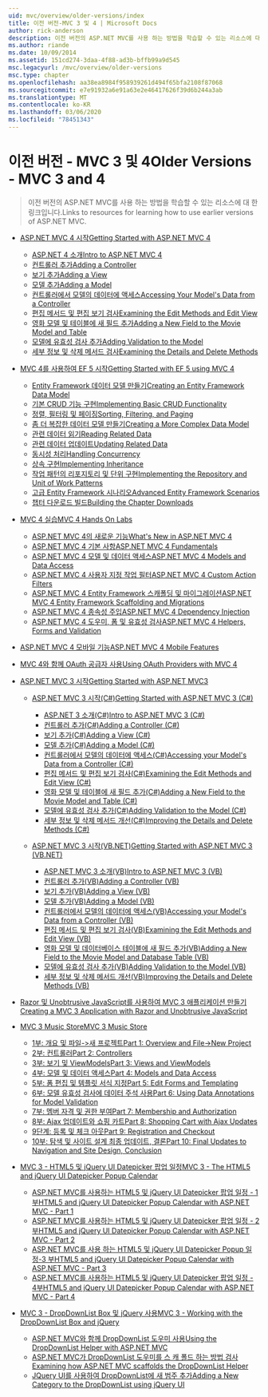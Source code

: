 ```yaml
---
uid: mvc/overview/older-versions/index
title: 이전 버전-MVC 3 및 4 | Microsoft Docs
author: rick-anderson
description: 이전 버전의 ASP.NET MVC를 사용 하는 방법을 학습할 수 있는 리소스에 대 한 링크입니다.
ms.author: riande
ms.date: 10/09/2014
ms.assetid: 151cd274-3daa-4f88-ad3b-bffb99a9d545
msc.legacyurl: /mvc/overview/older-versions
msc.type: chapter
ms.openlocfilehash: aa38ea8984f958939261d494f65bfa2108f87068
ms.sourcegitcommit: e7e91932a6e91a63e2e46417626f39d6b244a3ab
ms.translationtype: MT
ms.contentlocale: ko-KR
ms.lasthandoff: 03/06/2020
ms.locfileid: "78451343"
---
```

# <a name="older-versions---mvc-3-and-4"></a><span data-ttu-id="cb7b5-103">이전 버전 - MVC 3 및 4</span><span class="sxs-lookup"><span data-stu-id="cb7b5-103">Older Versions - MVC 3 and 4</span></span>

> <span data-ttu-id="cb7b5-104">이전 버전의 ASP.NET MVC를 사용 하는 방법을 학습할 수 있는 리소스에 대 한 링크입니다.</span><span class="sxs-lookup"><span data-stu-id="cb7b5-104">Links to resources for learning how to use earlier versions of ASP.NET MVC.</span></span>

- [<span data-ttu-id="cb7b5-105">ASP.NET MVC 4 시작</span><span class="sxs-lookup"><span data-stu-id="cb7b5-105">Getting Started with ASP.NET MVC 4</span></span>](getting-started-with-aspnet-mvc4/index.md)

    - [<span data-ttu-id="cb7b5-106">ASP.NET 4 소개</span><span class="sxs-lookup"><span data-stu-id="cb7b5-106">Intro to ASP.NET MVC 4</span></span>](getting-started-with-aspnet-mvc4/intro-to-aspnet-mvc-4.md)
    - [<span data-ttu-id="cb7b5-107">컨트롤러 추가</span><span class="sxs-lookup"><span data-stu-id="cb7b5-107">Adding a Controller</span></span>](getting-started-with-aspnet-mvc4/adding-a-controller.md)
    - [<span data-ttu-id="cb7b5-108">보기 추가</span><span class="sxs-lookup"><span data-stu-id="cb7b5-108">Adding a View</span></span>](getting-started-with-aspnet-mvc4/adding-a-view.md)
    - [<span data-ttu-id="cb7b5-109">모델 추가</span><span class="sxs-lookup"><span data-stu-id="cb7b5-109">Adding a Model</span></span>](getting-started-with-aspnet-mvc4/adding-a-model.md)
    - [<span data-ttu-id="cb7b5-110">컨트롤러에서 모델의 데이터에 액세스</span><span class="sxs-lookup"><span data-stu-id="cb7b5-110">Accessing Your Model's Data from a Controller</span></span>](getting-started-with-aspnet-mvc4/accessing-your-models-data-from-a-controller.md)
    - [<span data-ttu-id="cb7b5-111">편집 메서드 및 편집 보기 검사</span><span class="sxs-lookup"><span data-stu-id="cb7b5-111">Examining the Edit Methods and Edit View</span></span>](getting-started-with-aspnet-mvc4/examining-the-edit-methods-and-edit-view.md)
    - [<span data-ttu-id="cb7b5-112">영화 모델 및 테이블에 새 필드 추가</span><span class="sxs-lookup"><span data-stu-id="cb7b5-112">Adding a New Field to the Movie Model and Table</span></span>](getting-started-with-aspnet-mvc4/adding-a-new-field-to-the-movie-model-and-table.md)
    - [<span data-ttu-id="cb7b5-113">모델에 유효성 검사 추가</span><span class="sxs-lookup"><span data-stu-id="cb7b5-113">Adding Validation to the Model</span></span>](getting-started-with-aspnet-mvc4/adding-validation-to-the-model.md)
    - [<span data-ttu-id="cb7b5-114">세부 정보 및 삭제 메서드 검사</span><span class="sxs-lookup"><span data-stu-id="cb7b5-114">Examining the Details and Delete Methods</span></span>](getting-started-with-aspnet-mvc4/examining-the-details-and-delete-methods.md)
- [<span data-ttu-id="cb7b5-115">MVC 4를 사용하여 EF 5 시작</span><span class="sxs-lookup"><span data-stu-id="cb7b5-115">Getting Started with EF 5 using MVC 4</span></span>](getting-started-with-ef-5-using-mvc-4/index.md)

    - [<span data-ttu-id="cb7b5-116">Entity Framework 데이터 모델 만들기</span><span class="sxs-lookup"><span data-stu-id="cb7b5-116">Creating an Entity Framework Data Model</span></span>](getting-started-with-ef-5-using-mvc-4/creating-an-entity-framework-data-model-for-an-asp-net-mvc-application.md)
    - [<span data-ttu-id="cb7b5-117">기본 CRUD 기능 구현</span><span class="sxs-lookup"><span data-stu-id="cb7b5-117">Implementing Basic CRUD Functionality</span></span>](getting-started-with-ef-5-using-mvc-4/implementing-basic-crud-functionality-with-the-entity-framework-in-asp-net-mvc-application.md)
    - [<span data-ttu-id="cb7b5-118">정렬, 필터링 및 페이징</span><span class="sxs-lookup"><span data-stu-id="cb7b5-118">Sorting, Filtering, and Paging</span></span>](getting-started-with-ef-5-using-mvc-4/sorting-filtering-and-paging-with-the-entity-framework-in-an-asp-net-mvc-application.md)
    - [<span data-ttu-id="cb7b5-119">좀 더 복잡한 데이터 모델 만들기</span><span class="sxs-lookup"><span data-stu-id="cb7b5-119">Creating a More Complex Data Model</span></span>](getting-started-with-ef-5-using-mvc-4/creating-a-more-complex-data-model-for-an-asp-net-mvc-application.md)
    - [<span data-ttu-id="cb7b5-120">관련 데이터 읽기</span><span class="sxs-lookup"><span data-stu-id="cb7b5-120">Reading Related Data</span></span>](getting-started-with-ef-5-using-mvc-4/reading-related-data-with-the-entity-framework-in-an-asp-net-mvc-application.md)
    - [<span data-ttu-id="cb7b5-121">관련 데이터 업데이트</span><span class="sxs-lookup"><span data-stu-id="cb7b5-121">Updating Related Data</span></span>](getting-started-with-ef-5-using-mvc-4/updating-related-data-with-the-entity-framework-in-an-asp-net-mvc-application.md)
    - [<span data-ttu-id="cb7b5-122">동시성 처리</span><span class="sxs-lookup"><span data-stu-id="cb7b5-122">Handling Concurrency</span></span>](getting-started-with-ef-5-using-mvc-4/handling-concurrency-with-the-entity-framework-in-an-asp-net-mvc-application.md)
    - [<span data-ttu-id="cb7b5-123">상속 구현</span><span class="sxs-lookup"><span data-stu-id="cb7b5-123">Implementing Inheritance</span></span>](getting-started-with-ef-5-using-mvc-4/implementing-inheritance-with-the-entity-framework-in-an-asp-net-mvc-application.md)
    - [<span data-ttu-id="cb7b5-124">작업 패턴의 리포지토리 및 단위 구현</span><span class="sxs-lookup"><span data-stu-id="cb7b5-124">Implementing the Repository and Unit of Work Patterns</span></span>](getting-started-with-ef-5-using-mvc-4/implementing-the-repository-and-unit-of-work-patterns-in-an-asp-net-mvc-application.md)
    - [<span data-ttu-id="cb7b5-125">고급 Entity Framework 시나리오</span><span class="sxs-lookup"><span data-stu-id="cb7b5-125">Advanced Entity Framework Scenarios</span></span>](getting-started-with-ef-5-using-mvc-4/advanced-entity-framework-scenarios-for-an-mvc-web-application.md)
    - [<span data-ttu-id="cb7b5-126">챕터 다운로드 빌드</span><span class="sxs-lookup"><span data-stu-id="cb7b5-126">Building the Chapter Downloads</span></span>](getting-started-with-ef-5-using-mvc-4/building-the-ef5-mvc4-chapter-downloads.md)
- [<span data-ttu-id="cb7b5-127">MVC 4 실습</span><span class="sxs-lookup"><span data-stu-id="cb7b5-127">MVC 4 Hands On Labs</span></span>](hands-on-labs/index.md)

    - [<span data-ttu-id="cb7b5-128">ASP.NET MVC 4의 새로운 기능</span><span class="sxs-lookup"><span data-stu-id="cb7b5-128">What's New in ASP.NET MVC 4</span></span>](hands-on-labs/whats-new-in-aspnet-mvc-4.md)
    - [<span data-ttu-id="cb7b5-129">ASP.NET MVC 4 기본 사항</span><span class="sxs-lookup"><span data-stu-id="cb7b5-129">ASP.NET MVC 4 Fundamentals</span></span>](hands-on-labs/aspnet-mvc-4-fundamentals.md)
    - [<span data-ttu-id="cb7b5-130">ASP.NET MVC 4 모델 및 데이터 액세스</span><span class="sxs-lookup"><span data-stu-id="cb7b5-130">ASP.NET MVC 4 Models and Data Access</span></span>](hands-on-labs/aspnet-mvc-4-models-and-data-access.md)
    - [<span data-ttu-id="cb7b5-131">ASP.NET MVC 4 사용자 지정 작업 필터</span><span class="sxs-lookup"><span data-stu-id="cb7b5-131">ASP.NET MVC 4 Custom Action Filters</span></span>](hands-on-labs/aspnet-mvc-4-custom-action-filters.md)
    - [<span data-ttu-id="cb7b5-132">ASP.NET MVC 4 Entity Framework 스캐폴딩 및 마이그레이션</span><span class="sxs-lookup"><span data-stu-id="cb7b5-132">ASP.NET MVC 4 Entity Framework Scaffolding and Migrations</span></span>](hands-on-labs/aspnet-mvc-4-entity-framework-scaffolding-and-migrations.md)
    - [<span data-ttu-id="cb7b5-133">ASP.NET MVC 4 종속성 주입</span><span class="sxs-lookup"><span data-stu-id="cb7b5-133">ASP.NET MVC 4 Dependency Injection</span></span>](hands-on-labs/aspnet-mvc-4-dependency-injection.md)
    - [<span data-ttu-id="cb7b5-134">ASP.NET MVC 4 도우미, 폼 및 유효성 검사</span><span class="sxs-lookup"><span data-stu-id="cb7b5-134">ASP.NET MVC 4 Helpers, Forms and Validation</span></span>](hands-on-labs/aspnet-mvc-4-helpers-forms-and-validation.md)
- [<span data-ttu-id="cb7b5-135">ASP.NET MVC 4 모바일 기능</span><span class="sxs-lookup"><span data-stu-id="cb7b5-135">ASP.NET MVC 4 Mobile Features</span></span>](aspnet-mvc-4-mobile-features.md)
- [<span data-ttu-id="cb7b5-136">MVC 4와 함께 OAuth 공급자 사용</span><span class="sxs-lookup"><span data-stu-id="cb7b5-136">Using OAuth Providers with MVC 4</span></span>](using-oauth-providers-with-mvc.md)
- [<span data-ttu-id="cb7b5-137">ASP.NET MVC 3 시작</span><span class="sxs-lookup"><span data-stu-id="cb7b5-137">Getting Started with ASP.NET MVC3</span></span>](getting-started-with-aspnet-mvc3/index.md)

    - [<span data-ttu-id="cb7b5-138">ASP.NET MVC 3 시작(C#)</span><span class="sxs-lookup"><span data-stu-id="cb7b5-138">Getting Started with ASP.NET MVC 3 (C#)</span></span>](getting-started-with-aspnet-mvc3/cs/index.md)

        - [<span data-ttu-id="cb7b5-139">ASP.NET 3 소개(C#)</span><span class="sxs-lookup"><span data-stu-id="cb7b5-139">Intro to ASP.NET MVC 3 (C#)</span></span>](getting-started-with-aspnet-mvc3/cs/intro-to-aspnet-mvc-3.md)
        - [<span data-ttu-id="cb7b5-140">컨트롤러 추가(C#)</span><span class="sxs-lookup"><span data-stu-id="cb7b5-140">Adding a Controller (C#)</span></span>](getting-started-with-aspnet-mvc3/cs/adding-a-controller.md)
        - [<span data-ttu-id="cb7b5-141">보기 추가(C#)</span><span class="sxs-lookup"><span data-stu-id="cb7b5-141">Adding a View (C#)</span></span>](getting-started-with-aspnet-mvc3/cs/adding-a-view.md)
        - [<span data-ttu-id="cb7b5-142">모델 추가(C#)</span><span class="sxs-lookup"><span data-stu-id="cb7b5-142">Adding a Model (C#)</span></span>](getting-started-with-aspnet-mvc3/cs/adding-a-model.md)
        - [<span data-ttu-id="cb7b5-143">컨트롤러에서 모델의 데이터에 액세스(C#)</span><span class="sxs-lookup"><span data-stu-id="cb7b5-143">Accessing your Model's Data from a Controller (C#)</span></span>](getting-started-with-aspnet-mvc3/cs/accessing-your-models-data-from-a-controller.md)
        - [<span data-ttu-id="cb7b5-144">편집 메서드 및 편집 보기 검사(C#)</span><span class="sxs-lookup"><span data-stu-id="cb7b5-144">Examining the Edit Methods and Edit View (C#)</span></span>](getting-started-with-aspnet-mvc3/cs/examining-the-edit-methods-and-edit-view.md)
        - [<span data-ttu-id="cb7b5-145">영화 모델 및 테이블에 새 필드 추가(C#)</span><span class="sxs-lookup"><span data-stu-id="cb7b5-145">Adding a New Field to the Movie Model and Table (C#)</span></span>](getting-started-with-aspnet-mvc3/cs/adding-a-new-field.md)
        - [<span data-ttu-id="cb7b5-146">모델에 유효성 검사 추가(C#)</span><span class="sxs-lookup"><span data-stu-id="cb7b5-146">Adding Validation to the Model (C#)</span></span>](getting-started-with-aspnet-mvc3/cs/adding-validation-to-the-model.md)
        - [<span data-ttu-id="cb7b5-147">세부 정보 및 삭제 메서드 개선(C#)</span><span class="sxs-lookup"><span data-stu-id="cb7b5-147">Improving the Details and Delete Methods (C#)</span></span>](getting-started-with-aspnet-mvc3/cs/improving-the-details-and-delete-methods.md)
    - [<span data-ttu-id="cb7b5-148">ASP.NET MVC 3 시작(VB.NET)</span><span class="sxs-lookup"><span data-stu-id="cb7b5-148">Getting Started with ASP.NET MVC 3 (VB.NET)</span></span>](getting-started-with-aspnet-mvc3/vb/index.md)

        - [<span data-ttu-id="cb7b5-149">ASP.NET MVC 3 소개(VB)</span><span class="sxs-lookup"><span data-stu-id="cb7b5-149">Intro to ASP.NET MVC 3 (VB)</span></span>](getting-started-with-aspnet-mvc3/vb/intro-to-aspnet-mvc-3.md)
        - [<span data-ttu-id="cb7b5-150">컨트롤러 추가(VB)</span><span class="sxs-lookup"><span data-stu-id="cb7b5-150">Adding a Controller (VB)</span></span>](getting-started-with-aspnet-mvc3/vb/adding-a-controller.md)
        - [<span data-ttu-id="cb7b5-151">보기 추가(VB)</span><span class="sxs-lookup"><span data-stu-id="cb7b5-151">Adding a View (VB)</span></span>](getting-started-with-aspnet-mvc3/vb/adding-a-view.md)
        - [<span data-ttu-id="cb7b5-152">모델 추가(VB)</span><span class="sxs-lookup"><span data-stu-id="cb7b5-152">Adding a Model (VB)</span></span>](getting-started-with-aspnet-mvc3/vb/adding-a-model.md)
        - [<span data-ttu-id="cb7b5-153">컨트롤러에서 모델의 데이터에 액세스(VB)</span><span class="sxs-lookup"><span data-stu-id="cb7b5-153">Accessing your Model's Data from a Controller (VB)</span></span>](getting-started-with-aspnet-mvc3/vb/accessing-your-models-data-from-a-controller.md)
        - [<span data-ttu-id="cb7b5-154">편집 메서드 및 편집 보기 검사(VB)</span><span class="sxs-lookup"><span data-stu-id="cb7b5-154">Examining the Edit Methods and Edit View (VB)</span></span>](getting-started-with-aspnet-mvc3/vb/examining-the-edit-methods-and-edit-view.md)
        - [<span data-ttu-id="cb7b5-155">영화 모델 및 데이터베이스 테이블에 새 필드 추가(VB)</span><span class="sxs-lookup"><span data-stu-id="cb7b5-155">Adding a New Field to the Movie Model and Database Table (VB)</span></span>](getting-started-with-aspnet-mvc3/vb/adding-a-new-field.md)
        - [<span data-ttu-id="cb7b5-156">모델에 유효성 검사 추가(VB)</span><span class="sxs-lookup"><span data-stu-id="cb7b5-156">Adding Validation to the Model (VB)</span></span>](getting-started-with-aspnet-mvc3/vb/adding-validation-to-the-model.md)
        - [<span data-ttu-id="cb7b5-157">세부 정보 및 삭제 메서드 개선(VB)</span><span class="sxs-lookup"><span data-stu-id="cb7b5-157">Improving the Details and Delete Methods (VB)</span></span>](getting-started-with-aspnet-mvc3/vb/improving-the-details-and-delete-methods.md)
- [<span data-ttu-id="cb7b5-158">Razor 및 Unobtrusive JavaScript를 사용하여 MVC 3 애플리케이션 만들기</span><span class="sxs-lookup"><span data-stu-id="cb7b5-158">Creating a MVC 3 Application with Razor and Unobtrusive JavaScript</span></span>](creating-a-mvc-3-application-with-razor-and-unobtrusive-javascript.md)
- [<span data-ttu-id="cb7b5-159">MVC 3 Music Store</span><span class="sxs-lookup"><span data-stu-id="cb7b5-159">MVC 3 Music Store</span></span>](mvc-music-store/index.md)

    - [<span data-ttu-id="cb7b5-160">1부: 개요 및 파일->새 프로젝트</span><span class="sxs-lookup"><span data-stu-id="cb7b5-160">Part 1: Overview and File->New Project</span></span>](mvc-music-store/mvc-music-store-part-1.md)
    - [<span data-ttu-id="cb7b5-161">2부: 컨트롤러</span><span class="sxs-lookup"><span data-stu-id="cb7b5-161">Part 2: Controllers</span></span>](mvc-music-store/mvc-music-store-part-2.md)
    - [<span data-ttu-id="cb7b5-162">3부: 보기 및 ViewModels</span><span class="sxs-lookup"><span data-stu-id="cb7b5-162">Part 3: Views and ViewModels</span></span>](mvc-music-store/mvc-music-store-part-3.md)
    - [<span data-ttu-id="cb7b5-163">4부: 모델 및 데이터 액세스</span><span class="sxs-lookup"><span data-stu-id="cb7b5-163">Part 4: Models and Data Access</span></span>](mvc-music-store/mvc-music-store-part-4.md)
    - [<span data-ttu-id="cb7b5-164">5부: 폼 편집 및 템플릿 서식 지정</span><span class="sxs-lookup"><span data-stu-id="cb7b5-164">Part 5: Edit Forms and Templating</span></span>](mvc-music-store/mvc-music-store-part-5.md)
    - [<span data-ttu-id="cb7b5-165">6부: 모델 유효성 검사에 데이터 주석 사용</span><span class="sxs-lookup"><span data-stu-id="cb7b5-165">Part 6: Using Data Annotations for Model Validation</span></span>](mvc-music-store/mvc-music-store-part-6.md)
    - [<span data-ttu-id="cb7b5-166">7부: 멤버 자격 및 권한 부여</span><span class="sxs-lookup"><span data-stu-id="cb7b5-166">Part 7: Membership and Authorization</span></span>](mvc-music-store/mvc-music-store-part-7.md)
    - [<span data-ttu-id="cb7b5-167">8부: Ajax 업데이트와 쇼핑 카트</span><span class="sxs-lookup"><span data-stu-id="cb7b5-167">Part 8: Shopping Cart with Ajax Updates</span></span>](mvc-music-store/mvc-music-store-part-8.md)
    - [<span data-ttu-id="cb7b5-168">9단계: 등록 및 체크 아웃</span><span class="sxs-lookup"><span data-stu-id="cb7b5-168">Part 9: Registration and Checkout</span></span>](mvc-music-store/mvc-music-store-part-9.md)
    - [<span data-ttu-id="cb7b5-169">10부: 탐색 및 사이트 설계 최종 업데이트, 결론</span><span class="sxs-lookup"><span data-stu-id="cb7b5-169">Part 10: Final Updates to Navigation and Site Design, Conclusion</span></span>](mvc-music-store/mvc-music-store-part-10.md)
- [<span data-ttu-id="cb7b5-170">MVC 3 - HTML5 및 jQuery UI Datepicker 팝업 일정</span><span class="sxs-lookup"><span data-stu-id="cb7b5-170">MVC 3 - The HTML5 and jQuery UI Datepicker Popup Calendar</span></span>](using-the-html5-and-jquery-ui-datepicker-popup-calendar-with-aspnet-mvc/index.md)

    - [<span data-ttu-id="cb7b5-171">ASP.NET MVC를 사용하는 HTML5 및 jQuery UI Datepicker 팝업 일정 - 1부</span><span class="sxs-lookup"><span data-stu-id="cb7b5-171">HTML5 and jQuery UI Datepicker Popup Calendar with ASP.NET MVC - Part 1</span></span>](using-the-html5-and-jquery-ui-datepicker-popup-calendar-with-aspnet-mvc/using-the-html5-and-jquery-ui-datepicker-popup-calendar-with-aspnet-mvc-part-1.md)
    - [<span data-ttu-id="cb7b5-172">ASP.NET MVC를 사용하는 HTML5 및 jQuery UI Datepicker 팝업 일정 - 2부</span><span class="sxs-lookup"><span data-stu-id="cb7b5-172">HTML5 and jQuery UI Datepicker Popup Calendar with ASP.NET MVC - Part 2</span></span>](using-the-html5-and-jquery-ui-datepicker-popup-calendar-with-aspnet-mvc/using-the-html5-and-jquery-ui-datepicker-popup-calendar-with-aspnet-mvc-part-2.md)
    - [<span data-ttu-id="cb7b5-173">ASP.NET MVC를 사용 하는 HTML5 및 jQuery UI Datepicker Popup 일정-3 부</span><span class="sxs-lookup"><span data-stu-id="cb7b5-173">HTML5 and jQuery UI Datepicker Popup Calendar with ASP.NET MVC - Part 3</span></span>](using-the-html5-and-jquery-ui-datepicker-popup-calendar-with-aspnet-mvc/using-the-html5-and-jquery-ui-datepicker-popup-calendar-with-aspnet-mvc-part-3.md)
    - [<span data-ttu-id="cb7b5-174">ASP.NET MVC를 사용하는 HTML5 및 jQuery UI Datepicker 팝업 일정 - 4부</span><span class="sxs-lookup"><span data-stu-id="cb7b5-174">HTML5 and jQuery UI Datepicker Popup Calendar with ASP.NET MVC - Part 4</span></span>](using-the-html5-and-jquery-ui-datepicker-popup-calendar-with-aspnet-mvc/using-the-html5-and-jquery-ui-datepicker-popup-calendar-with-aspnet-mvc-part-4.md)
- [<span data-ttu-id="cb7b5-175">MVC 3 - DropDownList Box 및 jQuery 사용</span><span class="sxs-lookup"><span data-stu-id="cb7b5-175">MVC 3 - Working with the DropDownList Box and jQuery</span></span>](working-with-the-dropdownlist-box-and-jquery/index.md)

    - [<span data-ttu-id="cb7b5-176">ASP.NET MVC와 함께 DropDownList 도우미 사용</span><span class="sxs-lookup"><span data-stu-id="cb7b5-176">Using the DropDownList Helper with ASP.NET MVC</span></span>](working-with-the-dropdownlist-box-and-jquery/using-the-dropdownlist-helper-with-aspnet-mvc.md)
    - [<span data-ttu-id="cb7b5-177">ASP.NET MVC가 DropDownList 도우미를 스 캐 폴드 하는 방법 검사</span><span class="sxs-lookup"><span data-stu-id="cb7b5-177">Examining how ASP.NET MVC scaffolds the DropDownList Helper</span></span>](working-with-the-dropdownlist-box-and-jquery/examining-how-aspnet-mvc-scaffolds-the-dropdownlist-helper.md)
    - [<span data-ttu-id="cb7b5-178">JQuery UI를 사용하여 DropDownList에 새 범주 추가</span><span class="sxs-lookup"><span data-stu-id="cb7b5-178">Adding a New Category to the DropDownList using jQuery UI</span></span>](working-with-the-dropdownlist-box-and-jquery/adding-a-new-category-to-the-dropdownlist-using-jquery-ui.md)
